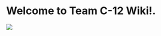 # Welcome to Team C-12 Wiki!.
![](https://vennappstorageha.blob.core.windows.net/public/nes-fircroft/mediahub/engineer-s-mindset--1--dd5fe74b2f884f6793fdbde9c5bd4d21.jpg)

